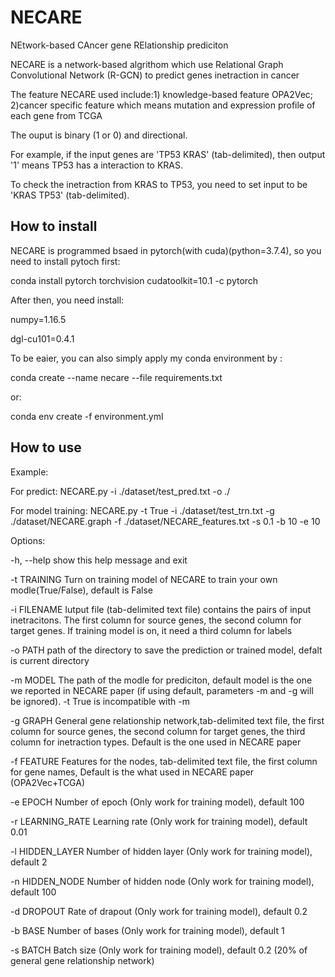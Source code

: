 # NECARE
NEtwork-based CAncer gene RElationship prediciton

NECARE is a network-based algrithom which use Relational Graph Convolutional Network (R-GCN) to predict genes inetraction in cancer

The feature NECARE used include:1) knowledge-based feature OPA2Vec;                                                                                                         2)cancer specific feature which means mutation and expression profile of each gene from TCGA
                                
The ouput is binary (1 or 0) and directional.

For example, if the input genes are 'TP53 KRAS' (tab-delimited), then output '1' means TP53 has a interaction to KRAS.

To check the inetraction from KRAS to TP53, you need to set input to be 'KRAS TP53' (tab-delimited).

## How to install
NECARE is programmed bsaed in pytorch(with cuda)(python=3.7.4), so you need to install pytoch first:

conda install pytorch torchvision cudatoolkit=10.1 -c pytorch

After then, you need install:

numpy=1.16.5

dgl-cu101=0.4.1

To be eaier, you can also simply apply my conda environment by :

conda create  --name necare --file requirements.txt

or:

conda env create -f environment.yml

## How to use
Example:

For predict: NECARE.py -i ./dataset/test_pred.txt -o ./

For model training:  NECARE.py -t True -i ./dataset/test_trn.txt -g ./dataset/NECARE.graph -f ./dataset/NECARE_features.txt -s 0.1 -b 10 -e 10

Options:

  -h, --help        show this help message and exit
  
  -t TRAINING       Turn on training model of NECARE to train your own
                    modle(True/False), default is False
                    
  -i FILENAME       Iutput file (tab-delimited text file) contains the pairs
                    of input inetracitons. The first column for source genes,
                    the second column for target genes. If training model is
                    on, it need a third column for labels
                    
  -o PATH           path of the directory to save the prediction or trained
                    model, defalt is current directory
                    
  -m MODEL          The path of the modle for prediciton, default model is the
                    one we reported in NECARE paper (if using default,
                    parameters -m and -g will be ignored). -t True is
                    incompatible with -m
                    
  -g GRAPH          General gene relationship network,tab-delimited text file,
                    the first column for source genes, the second column for
                    target genes, the third column for inetraction types.
                    Default is the one used in NECARE paper
                    
  -f FEATURE        Features for the nodes, tab-delimited text file, the first
                    column for gene names, Default is the what used in NECARE
                    paper (OPA2Vec+TCGA)
                    
  -e EPOCH          Number of epoch (Only work for training model), default
                    100
                    
  -r LEARNING_RATE  Learning rate (Only work for training model), default 0.01
  
  -l HIDDEN_LAYER   Number of hidden layer (Only work for training model),
                    default 2
                    
  -n HIDDEN_NODE    Number of hidden node (Only work for training model),
                    default 100
                    
  -d DROPOUT        Rate of drapout (Only work for training model), default
                    0.2
                    
  -b BASE           Number of bases (Only work for training model), default 1
  
  -s BATCH          Batch size (Only work for training model), default 0.2
                    (20% of general gene relationship network)
